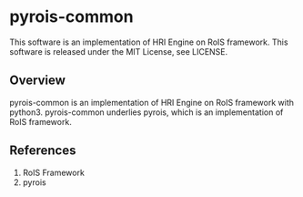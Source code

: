 # pyrois-common

This software is an implementation of HRI Engine on RoIS framework.
This software is released under the MIT License, see LICENSE.

## Overview

pyrois-common is an implementation of HRI Engine on RoIS framework with python3.
pyrois-common underlies pyrois, which is an implementation of RoIS framework.

## References

1. RoIS Framework
1. pyrois